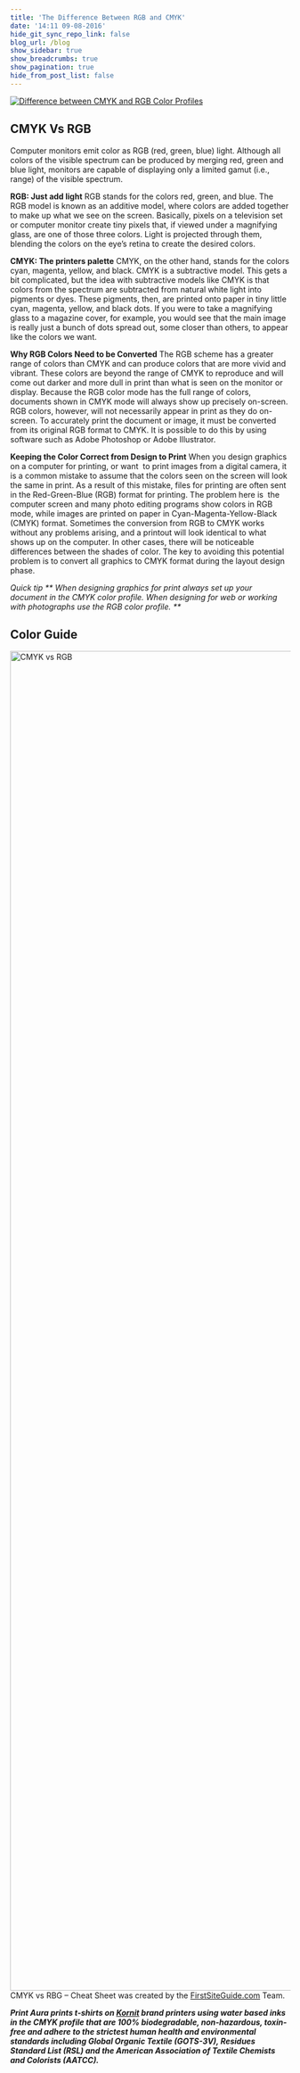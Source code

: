 ```yaml
---
title: 'The Difference Between RGB and CMYK'
date: '14:11 09-08-2016'
hide_git_sync_repo_link: false
blog_url: /blog
show_sidebar: true
show_breadcrumbs: true
show_pagination: true
hide_from_post_list: false
---
```


[![Difference between CMYK and RGB Color Profiles](https://printaura.com/wp-content/uploads/2015/03/difference-between-RGB-and-CMYK.jpg)](https://blog.printaura.com/blog/art-resources/the-difference-between-rgb-and-cmyk)
<h2>CMYK Vs RGB</h2>

Computer monitors emit color as RGB (red, green, blue) light. Although all colors of the visible spectrum can be produced by merging red, green and blue light, monitors are capable of displaying only a limited gamut (i.e., range) of the visible spectrum.

<strong>RGB: Just add light</strong>
RGB stands for the colors red, green, and blue. The RGB model is known as an additive model, where colors are added together to make up what we see on the screen. Basically, pixels on a television set or computer monitor create tiny pixels that, if viewed under a magnifying glass, are one of those three colors. Light is projected through them, blending the colors on the eye’s retina to create the desired colors.

<strong>CMYK: The printers palette</strong>
CMYK, on the other hand, stands for the colors cyan, magenta, yellow, and black. CMYK is a subtractive model. This gets a bit complicated, but the idea with subtractive models like CMYK is that colors from the spectrum are subtracted from natural white light into pigments or dyes. These pigments, then, are printed onto paper in tiny little cyan, magenta, yellow, and black dots. If you were to take a magnifying glass to a magazine cover, for example, you would see that the main image is really just a bunch of dots spread out, some closer than others, to appear like the colors we want.

<strong>Why RGB Colors Need to be Converted</strong>
The RGB scheme has a greater range of colors than CMYK and can produce colors that are more vivid and vibrant. These colors are beyond the range of CMYK to reproduce and will come out darker and more dull in print than what is seen on the monitor or display. Because the RGB color mode has the full range of colors, documents shown in CMYK mode will always show up precisely on-screen. RGB colors, however, will not necessarily appear in print as they do on-screen. To accurately print the document or image, it must be converted from its original RGB format to CMYK. It is possible to do this by using software such as Adobe Photoshop or Adobe Illustrator.

<strong>Keeping the Color Correct from Design to Print</strong>
When you design graphics on a computer for printing, or want  to print images from a digital camera, it is a common mistake to assume that the colors seen on the screen will look the same in print. As a result of this mistake, files for printing are often sent in the Red-Green-Blue (RGB) format for printing. The problem here is  the computer screen and many photo editing programs show colors in RGB mode, while images are printed on paper in Cyan-Magenta-Yellow-Black (CMYK) format. Sometimes the conversion from RGB to CMYK works without any problems arising, and a printout will look identical to what shows up on the computer. In other cases, there will be noticeable differences between the shades of color. The key to avoiding this potential problem is to convert all graphics to CMYK format during the layout design phase.

<i>Quick tip ** When designing graphics for print always set up your document in the CMYK color profile. When designing for web or working with photographs use the RGB color profile. **</i>

<h2>Color Guide</h2>

<a attid="2299717"  href="https://printaura.com/wp-content/uploads/2015/03/CMYK-vs-RGB-01.jpg"><img src="https://printaura.com/wp-content/uploads/2015/03/CMYK-vs-RGB-01.jpg" alt="CMYK vs RGB" width="1025" height="2403" class="alignnone size-full wp-image-2299717" /></a>
CMYK vs RBG – Cheat Sheet was created by the <a href="http://firstsiteguide.com/">FirstSiteGuide.com</a> Team.

<strong><em>Print Aura prints t-shirts on <a href="http://www.kornit.com">Kornit</a> brand printers using <span class="oht-editable">water based inks in the CMYK profile that are 100% biodegradable, non-hazardous, toxin-free and adhere to the strictest human health and environmental standards including Global Organic Textile (GOTS-3V), Residues Standard List (RSL) and the American Association of Textile Chemists and Colorists (AATCC).</span></em></strong>